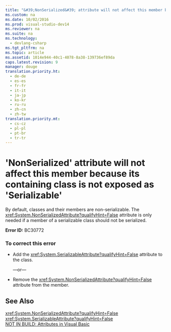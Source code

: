 ```yaml
---
title: "&#39;NonSerialized&#39; attribute will not affect this member because its containing class is not exposed as &#39;Serializable&#39;"
ms.custom: na
ms.date: 10/02/2016
ms.prod: visual-studio-dev14
ms.reviewer: na
ms.suite: na
ms.technology: 
  - devlang-csharp
ms.tgt_pltfrm: na
ms.topic: article
ms.assetid: 1014e944-40c1-4078-8a38-139736ef89da
caps.latest.revision: 9
manager: douge
translation.priority.ht: 
  - de-de
  - es-es
  - fr-fr
  - it-it
  - ja-jp
  - ko-kr
  - ru-ru
  - zh-cn
  - zh-tw
translation.priority.mt: 
  - cs-cz
  - pl-pl
  - pt-br
  - tr-tr
---
```

# &#39;NonSerialized&#39; attribute will not affect this member because its containing class is not exposed as &#39;Serializable&#39;
By default, classes and their members are non-serializable. The <xref:System.NonSerializedAttribute?qualifyHint=False> attribute is only needed if a member of a serializable class should not be serialized.  
  
 **Error ID:** BC30772  
  
### To correct this error  
  
-   Add the <xref:System.SerializableAttribute?qualifyHint=False> attribute to the class.  
  
     —or—  
  
-   Remove the <xref:System.NonSerializedAttribute?qualifyHint=False> attribute from the member.  
  
## See Also  
 <xref:System.NonSerializedAttribute?qualifyHint=False>   
 <xref:System.SerializableAttribute?qualifyHint=False>   
 [NOT IN BUILD: Attributes in Visual Basic](assetId:///620bfc0e-4582-4c8b-8432-ebc5c3dccc22)